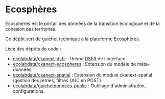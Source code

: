 # Ecosphères

Ecosphères est le portail des données de la transition écologique et de la cohésion des territoires.

Ce dépôt sert de guichet technique à la plateforme Ecosphères.

Liste des dépôts de code :

- [ecolabdata/ckanext-dsfr](https://github.com/ecolabdata/ckanext-dsfr) :
  Thème [DSFR](https://www.systeme-de-design.gouv.fr/) de l'interface.
- [ecolabdata/ckanext-ecospheres](https://github.com/ecolabdata/ckanext-ecospheres) :
  Extension du modèle de méta-données.
- [ecolabdata/ckanext-spatial](https://github.com/ecolabdata/ckanext-spatial) :
  Extension du module ckanext-spatial (gestion des retries, filtres OGC en POST).
- [ecolabdata/guichetdonnees-public](https://github.com/ecolabdata/guichetdonnees-public) :
  Outillage d'administration, configurations.
